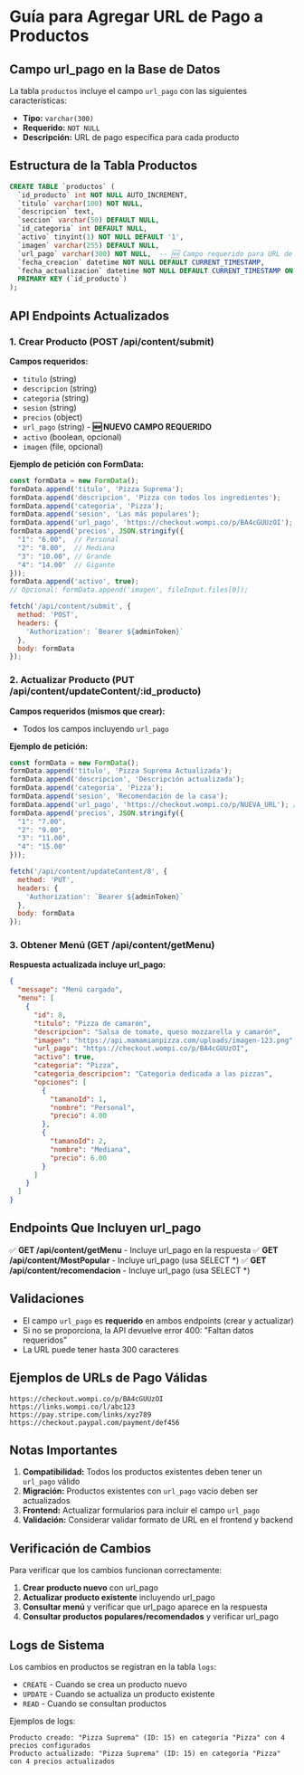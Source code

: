 # Guía para Agregar URL de Pago a Productos

## Campo url_pago en la Base de Datos

La tabla `productos` incluye el campo `url_pago` con las siguientes características:
- **Tipo:** `varchar(300)`
- **Requerido:** `NOT NULL`
- **Descripción:** URL de pago específica para cada producto

## Estructura de la Tabla Productos

```sql
CREATE TABLE `productos` (
  `id_producto` int NOT NULL AUTO_INCREMENT,
  `titulo` varchar(100) NOT NULL,
  `descripcion` text,
  `seccion` varchar(50) DEFAULT NULL,
  `id_categoria` int DEFAULT NULL,
  `activo` tinyint(1) NOT NULL DEFAULT '1',
  `imagen` varchar(255) DEFAULT NULL,
  `url_pago` varchar(300) NOT NULL,  -- 🆕 Campo requerido para URL de pago
  `fecha_creacion` datetime NOT NULL DEFAULT CURRENT_TIMESTAMP,
  `fecha_actualizacion` datetime NOT NULL DEFAULT CURRENT_TIMESTAMP ON UPDATE CURRENT_TIMESTAMP,
  PRIMARY KEY (`id_producto`)
);
```

## API Endpoints Actualizados

### 1. Crear Producto (POST /api/content/submit)

**Campos requeridos:**
- `titulo` (string)
- `descripcion` (string) 
- `categoria` (string)
- `sesion` (string)
- `precios` (object)
- `url_pago` (string) - **🆕 NUEVO CAMPO REQUERIDO**
- `activo` (boolean, opcional)
- `imagen` (file, opcional)

**Ejemplo de petición con FormData:**
```javascript
const formData = new FormData();
formData.append('titulo', 'Pizza Suprema');
formData.append('descripcion', 'Pizza con todos los ingredientes');
formData.append('categoria', 'Pizza');
formData.append('sesion', 'Las más populares');
formData.append('url_pago', 'https://checkout.wompi.co/p/BA4cGUUzOI'); // 🆕 REQUERIDO
formData.append('precios', JSON.stringify({
  "1": "6.00",  // Personal
  "2": "8.00",  // Mediana
  "3": "10.00", // Grande
  "4": "14.00"  // Gigante
}));
formData.append('activo', true);
// Opcional: formData.append('imagen', fileInput.files[0]);

fetch('/api/content/submit', {
  method: 'POST',
  headers: {
    'Authorization': `Bearer ${adminToken}`
  },
  body: formData
});
```

### 2. Actualizar Producto (PUT /api/content/updateContent/:id_producto)

**Campos requeridos (mismos que crear):**
- Todos los campos incluyendo `url_pago`

**Ejemplo de petición:**
```javascript
const formData = new FormData();
formData.append('titulo', 'Pizza Suprema Actualizada');
formData.append('descripcion', 'Descripción actualizada');
formData.append('categoria', 'Pizza');
formData.append('sesion', 'Recomendación de la casa');
formData.append('url_pago', 'https://checkout.wompi.co/p/NUEVA_URL'); // 🆕 URL actualizada
formData.append('precios', JSON.stringify({
  "1": "7.00",
  "2": "9.00", 
  "3": "11.00",
  "4": "15.00"
}));

fetch('/api/content/updateContent/8', {
  method: 'PUT',
  headers: {
    'Authorization': `Bearer ${adminToken}`
  },
  body: formData
});
```

### 3. Obtener Menú (GET /api/content/getMenu)

**Respuesta actualizada incluye url_pago:**
```json
{
  "message": "Menú cargado",
  "menu": [
    {
      "id": 8,
      "titulo": "Pizza de camarón",
      "descripcion": "Salsa de tomate, queso mozzarella y camarón",
      "imagen": "https://api.mamamianpizza.com/uploads/imagen-123.png",
      "url_pago": "https://checkout.wompi.co/p/BA4cGUUzOI",
      "activo": true,
      "categoria": "Pizza",
      "categoria_descripcion": "Categoria dedicada a las pizzas",
      "opciones": [
        {
          "tamanoId": 1,
          "nombre": "Personal", 
          "precio": 4.00
        },
        {
          "tamanoId": 2,
          "nombre": "Mediana",
          "precio": 6.00
        }
      ]
    }
  ]
}
```

## Endpoints Que Incluyen url_pago

✅ **GET /api/content/getMenu** - Incluye url_pago en la respuesta
✅ **GET /api/content/MostPopular** - Incluye url_pago (usa SELECT *)
✅ **GET /api/content/recomendacion** - Incluye url_pago (usa SELECT *)

## Validaciones

- El campo `url_pago` es **requerido** en ambos endpoints (crear y actualizar)
- Si no se proporciona, la API devuelve error 400: "Faltan datos requeridos"
- La URL puede tener hasta 300 caracteres

## Ejemplos de URLs de Pago Válidas

```
https://checkout.wompi.co/p/BA4cGUUzOI
https://links.wompi.co/l/abc123
https://pay.stripe.com/links/xyz789
https://checkout.paypal.com/payment/def456
```

## Notas Importantes

1. **Compatibilidad:** Todos los productos existentes deben tener un `url_pago` válido
2. **Migración:** Productos existentes con `url_pago` vacío deben ser actualizados
3. **Frontend:** Actualizar formularios para incluir el campo `url_pago`
4. **Validación:** Considerar validar formato de URL en el frontend y backend

## Verificación de Cambios

Para verificar que los cambios funcionan correctamente:

1. **Crear producto nuevo** con url_pago
2. **Actualizar producto existente** incluyendo url_pago  
3. **Consultar menú** y verificar que url_pago aparece en la respuesta
4. **Consultar productos populares/recomendados** y verificar url_pago

## Logs de Sistema

Los cambios en productos se registran en la tabla `logs`:
- `CREATE` - Cuando se crea un producto nuevo
- `UPDATE` - Cuando se actualiza un producto existente
- `READ` - Cuando se consultan productos

Ejemplos de logs:
```
Producto creado: "Pizza Suprema" (ID: 15) en categoría "Pizza" con 4 precios configurados
Producto actualizado: "Pizza Suprema" (ID: 15) en categoría "Pizza" con 4 precios actualizados
```
